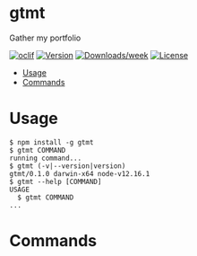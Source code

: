 gtmt
====

Gather my portfolio

[![oclif](https://img.shields.io/badge/cli-oclif-brightgreen.svg)](https://oclif.io)
[![Version](https://img.shields.io/npm/v/gtmt.svg)](https://npmjs.org/package/gtmt)
[![Downloads/week](https://img.shields.io/npm/dw/gtmt.svg)](https://npmjs.org/package/gtmt)
[![License](https://img.shields.io/npm/l/gtmt.svg)](https://github.com/yukimemi/gtmt/blob/master/package.json)

<!-- toc -->
* [Usage](#usage)
* [Commands](#commands)
<!-- tocstop -->
# Usage
<!-- usage -->
```sh-session
$ npm install -g gtmt
$ gtmt COMMAND
running command...
$ gtmt (-v|--version|version)
gtmt/0.1.0 darwin-x64 node-v12.16.1
$ gtmt --help [COMMAND]
USAGE
  $ gtmt COMMAND
...
```
<!-- usagestop -->
# Commands
<!-- commands -->

<!-- commandsstop -->
